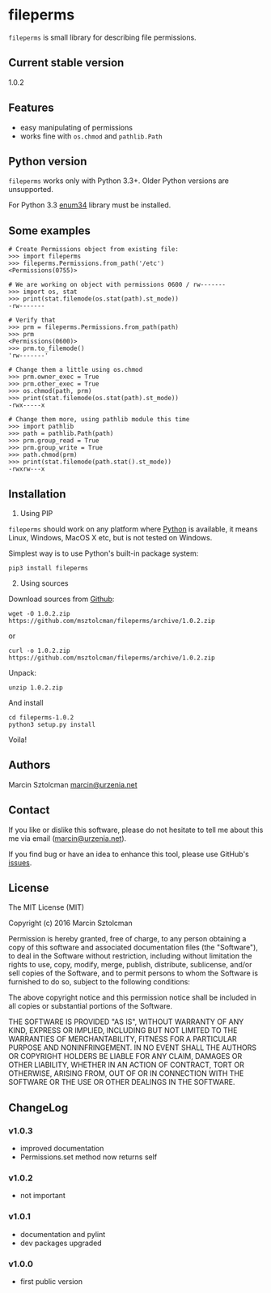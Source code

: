 fileperms
==========

`fileperms` is small library for describing file permissions.

Current stable version
----------------------

1.0.2

Features
--------

* easy manipulating of permissions
* works fine with `os.chmod` and `pathlib.Path`

Python version
--------------

`fileperms` works only with Python 3.3+. Older Python versions are unsupported.

For Python 3.3 [enum34](https://pypi.python.org/pypi/enum34) library must be installed.

Some examples
-------------

    # Create Permissions object from existing file:
    >>> import fileperms
    >>> fileperms.Permissions.from_path('/etc')
    <Permissions(0755)>

    # We are working on object with permissions 0600 / rw-------
    >>> import os, stat
    >>> print(stat.filemode(os.stat(path).st_mode))
    -rw-------

    # Verify that
    >>> prm = fileperms.Permissions.from_path(path)
    >>> prm
    <Permissions(0600)>
    >>> prm.to_filemode()
    'rw-------'

    # Change them a little using os.chmod
    >>> prm.owner_exec = True
    >>> prm.other_exec = True
    >>> os.chmod(path, prm)
    >>> print(stat.filemode(os.stat(path).st_mode))
    -rwx-----x

    # Change them more, using pathlib module this time
    >>> import pathlib
    >>> path = pathlib.Path(path)
    >>> prm.group_read = True
    >>> prm.group_write = True
    >>> path.chmod(prm)
    >>> print(stat.filemode(path.stat().st_mode))
    -rwxrw---x

Installation
------------

1. Using PIP

`fileperms` should work on any platform where [Python](http://python.org)
is available, it means Linux, Windows, MacOS X etc, but is not tested on Windows.

Simplest way is to use Python's built-in package system:

    pip3 install fileperms

2. Using sources

Download sources from [Github](https://github.com/msztolcman/fileperms/archive/1.0.2.zip):

    wget -O 1.0.2.zip https://github.com/msztolcman/fileperms/archive/1.0.2.zip

or

    curl -o 1.0.2.zip https://github.com/msztolcman/fileperms/archive/1.0.2.zip

Unpack:

    unzip 1.0.2.zip

And install

    cd fileperms-1.0.2
    python3 setup.py install

Voila!

Authors
-------

Marcin Sztolcman <marcin@urzenia.net>

Contact
-------

If you like or dislike this software, please do not hesitate to tell me about
this me via email (marcin@urzenia.net).

If you find bug or have an idea to enhance this tool, please use GitHub's
[issues](https://github.com/msztolcman/fileperms/issues).

License
-------

The MIT License (MIT)

Copyright (c) 2016 Marcin Sztolcman

Permission is hereby granted, free of charge, to any person obtaining a copy of
this software and associated documentation files (the "Software"), to deal in
the Software without restriction, including without limitation the rights to
use, copy, modify, merge, publish, distribute, sublicense, and/or sell copies of
the Software, and to permit persons to whom the Software is furnished to do so,
subject to the following conditions:

The above copyright notice and this permission notice shall be included in all
copies or substantial portions of the Software.

THE SOFTWARE IS PROVIDED "AS IS", WITHOUT WARRANTY OF ANY KIND, EXPRESS OR
IMPLIED, INCLUDING BUT NOT LIMITED TO THE WARRANTIES OF MERCHANTABILITY, FITNESS
FOR A PARTICULAR PURPOSE AND NONINFRINGEMENT. IN NO EVENT SHALL THE AUTHORS OR
COPYRIGHT HOLDERS BE LIABLE FOR ANY CLAIM, DAMAGES OR OTHER LIABILITY, WHETHER
IN AN ACTION OF CONTRACT, TORT OR OTHERWISE, ARISING FROM, OUT OF OR IN
CONNECTION WITH THE SOFTWARE OR THE USE OR OTHER DEALINGS IN THE SOFTWARE.

ChangeLog
---------

### v1.0.3

* improved documentation
* Permissions.set method now returns self

### v1.0.2

* not important

### v1.0.1

* documentation and pylint
* dev packages upgraded

### v1.0.0

* first public version
